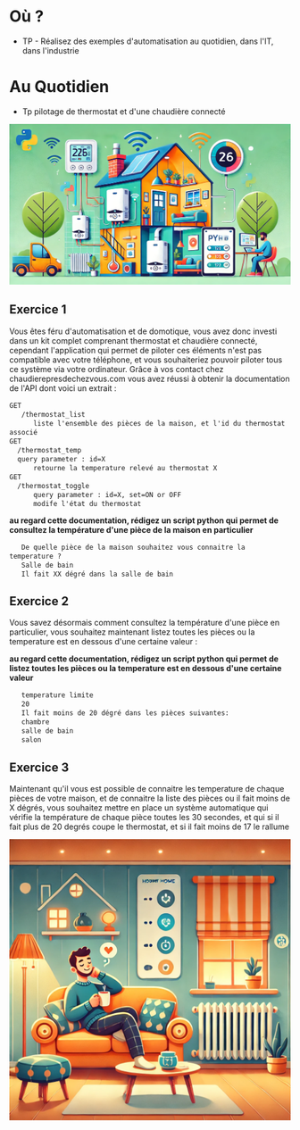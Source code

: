 <!-- .slide: data-state="nologo-slide" style="text-align: center" -->
# Où ?

* TP - Réalisez des exemples d'automatisation au quotidien, dans l'IT, dans l'industrie

<!-- .slide: data-state="nologo-slide" style="text-align: center" -->
# Au Quotidien 

* Tp pilotage de thermostat et d'une chaudière connecté

![pilotage chaudiere](images/pilotage_chaudiere.webp "pilotage chaudière") <!-- .element: width="100px" -->


## Exercice 1

Vous êtes féru d'automatisation et de domotique, vous avez donc investi dans un kit complet comprenant thermostat et chaudière connecté, 
cependant l'application qui permet de piloter ces éléments n'est pas compatible avec votre téléphone, et vous souhaiteriez pouvoir piloter tous ce système via votre ordinateur.
Grâce à vos contact chez chaudierepresdechezvous.com vous avez réussi à obtenir la documentation de l'API dont voici un extrait :

```
GET
   /thermostat_list
      liste l'ensemble des pièces de la maison, et l'id du thermostat associé
GET
  /thermostat_temp
  query parameter : id=X
      retourne la temperature relevé au thermostat X
GET
  /thermostat_toggle
      query parameter : id=X, set=ON or OFF
      modife l'état du thermostat
```

**au regard cette documentation, rédigez un script python qui permet de consultez la température d'une pièce de la maison en particulier**

```
   De quelle pièce de la maison souhaitez vous connaitre la temperature ?
   Salle de bain
   Il fait XX dégré dans la salle de bain 
``` 


## Exercice 2
Vous savez désormais comment consultez la température d'une pièce en particulier, vous souhaitez maintenant listez toutes les pièces ou la temperature est en dessous d'une certaine valeur :

**au regard cette documentation, rédigez un script python qui permet de listez toutes les pièces ou la temperature est en dessous d'une certaine valeur**

```
   temperature limite
   20
   Il fait moins de 20 dégré dans les pièces suivantes:
   chambre
   salle de bain
   salon
``` 

## Exercice 3
Maintenant qu'il vous est possible de connaitre les temperature de chaque pièces de votre maison, et de connaitre la liste des pièces ou il fait moins de X dégrés,
vous souhaitez mettre en place un système automatique qui vérifie la température de chaque pièce toutes les 30 secondes, et qui si il fait plus de 20 degrés coupe le thermostat, et si il fait moins de 17 le rallume

![cosy home](images/coasy_home.webp "cosy_home") <!-- .element: width="100px" -->

